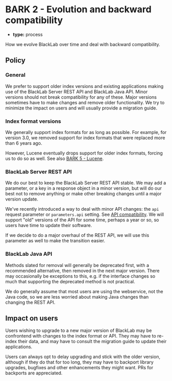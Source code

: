 # BARK 2 - Evolution and backward compatibility

- **type:** process

How we evolve BlackLab over time and deal with backward compatibility.

## Policy

### General

We prefer to support older index versions and existing applications making use of the BlackLab Server REST API and BlackLab Java API. Minor versions should not break compatibility for any of these. Major versions sometimes have to make changes and remove older functionality. We try to minimize the impact on users and will usually provide a migration guide.


### Index format versions

We generally support index formats for as long as possible. For example, for version 3.0, we removed support for index formats that were replaced more than 6 years ago.

However, Lucene eventually drops support for older index formats, forcing us to do so as well. See also [BARK 5 - Lucene](bark005-lucene.md).


### BlackLab Server REST API

We do our best to keep the BlackLab Server REST API stable. We may add a parameter, or a key in a response object in a minor version, but will do our best not to remove anything or make other breaking changes until a major version update.

We've recently introduced a way to deal with minor API changes: the `api` request parameter or `parameters.api` setting. See [API compatibility](https://inl.github.io/BlackLab/server/rest-api/). We will support "old" versions of the API for some time, perhaps a year or so, so users have time to update their software.

If we decide to do a major overhaul of the REST API, we will use this parameter as well to make the transition easier.


### BlackLab Java API

Methods slated for removal will generally be deprecated first, with a recommended alternative, then removed in the next major version. There may occasionally be exceptions to this, e.g. if the interface changes so much that supporting the deprecated method is not practical.

We do generally assume that most users are using the webservice, not the Java code, so we are less worried about making Java changes than changing the REST API.


## Impact on users

Users wishing to upgrade to a new major version of BlackLab may be confrontend with changes to the index format or API. They may have to re-index their data, and may have to consult the migration guide to update their applications.

Users can always opt to delay upgrading and stick with the older version, although if they do that for too long, they may have to backport library upgrades, bugfixes and other enhancements they might want. PRs for backports are appreciated.
